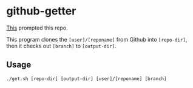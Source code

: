 github-getter
=============

[This](https://github.com/itsapi/github-listener/issues/13) prompted this repo.

This program clones the `[user]/[reponame]` from Github into `[repo-dir]`, then it checks out `[branch]` to `[output-dir]`.

Usage
-----

    ./get.sh [repo-dir] [output-dir] [user]/[reponame] [branch]
